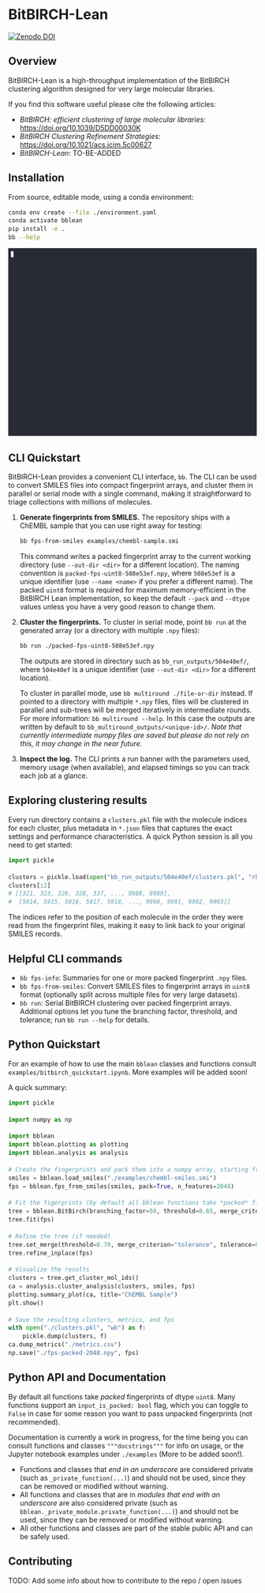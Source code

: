 # BitBIRCH-Lean

[![Zenodo DOI](https://zenodo.org/badge/1051268662.svg)](https://doi.org/10.5281/zenodo.17139445)

## Overview

BitBIRCH-Lean is a high-throughput implementation of the BitBIRCH clustering
algorithm designed for very large molecular libraries.

If you find this software useful please cite the following articles:

- *BitBIRCH: efficient clustering of large molecular libraries*:
    https://doi.org/10.1039/D5DD00030K
- *BitBIRCH Clustering Refinement Strategies*:
    https://doi.org/10.1021/acs.jcim.5c00627
- *BitBIRCH-Lean*: TO-BE-ADDED

## Installation

From source, editable mode, using a conda environment:

```bash
conda env create --file ./environment.yaml
conda activate bblean
pip install -e .
bb --help
```

<img src="bb-demo.gif" width="600" />

## CLI Quickstart

BitBIRCH-Lean provides a convenient CLI interface, `bb`. The CLI can be used to convert
SMILES files into compact fingerprint arrays, and cluster them in parallel or serial
mode with a single command, making it straightforward to triage collections with
millions of molecules.

1. **Generate fingerprints from SMILES.** The repository ships with a ChEMBL
   sample that you can use right away for testing:

   ```bash
   bb fps-from-smiles examples/chembl-sample.smi
   ```

   This command writes a packed fingerprint array to the current working directory (use
   `--out-dir <dir>` for a different location). The naming convention is
   `packed-fps-uint8-508e53ef.npy`, where `508e53ef` is a unique identifier (use `--name
   <name>` if you prefer a different name). The packed `uint8` format is required for
   maximum memory-efficient in the BitBIRCH Lean implementation, so keep the default
   `--pack` and `--dtype` values unless you have a very good reason to change them.

2. **Cluster the fingerprints.** To cluster in serial mode, point `bb run` at the
   generated array (or a directory with multiple `.npy` files):

   ```bash
   bb run ./packed-fps-uint8-508e53ef.npy
   ```

   The outputs are stored in directory such as `bb_run_outputs/504e40ef/`, where
   `504e40ef` is a unique identifier (use `--out-dir <dir>` for a different location).

   To cluster in parallel mode, use `bb multiround ./file-or-dir` instead. If pointed to
   a directory with multiple `*.npy` files, files will be clustered in parallel and
   sub-trees will be merged iteratively in intermediate rounds. For more information:
   `bb multiround --help`. In this case the outputs are written by default to
   `bb_multiround_outputs/<unique-id>/`. *Note that currently intermediate numpy files
   are saved but please do not rely on this, it may change in the near future.*

3. **Inspect the log.** The CLI prints a run banner with the parameters used, memory
   usage (when available), and elapsed timings so you can track each job at a glance.

## Exploring clustering results

Every run directory contains a `clusters.pkl` file with the molecule indices for each
cluster, plus metadata in `*.json` files that captures the exact settings and
performance characteristics. A quick Python session is all you need to get started:

```python
import pickle

clusters = pickle.load(open("bb_run_outputs/504e40ef/clusters.pkl", "rb"))
clusters[:2]
# [[321, 323, 326, 328, 337, ..., 9988, 9989],
#  [5914, 5915, 5916, 5917, 5918, ..., 9990, 9991, 9992, 9993]]
```

The indices refer to the position of each molecule in the order they were read from the
fingerprint files, making it easy to link back to your original SMILES records.

## Helpful CLI commands

- `bb fps-info`: Summaries for one or more packed fingerprint `.npy` files.
- `bb fps-from-smiles`: Convert SMILES files to fingerprint arrays in `uint8`
  format (optionally split across multiple files for very large datasets).
- `bb run`: Serial BitBIRCH clustering over packed fingerprint arrays.
  Additional options let you tune the branching factor, threshold, and
  tolerance; run `bb run --help` for details.

## Python Quickstart

For an example of how to use the main `bblean` classes and functions consult
`examples/bitbirch_quickstart.ipynb`. More examples will be added soon!

A quick summary:

```python
import pickle

import numpy as np

import bblean
import bblean.plotting as plotting
import bblean.analysis as analysis

# Create the fingerprints and pack them into a numpy array, starting from a *.smi file
smiles = bblean.load_smiles("./examples/chembl-smiles.smi")
fps = bblean.fps_from_smiles(smiles, pack=True, n_features=2048)

# Fit the figerprints (by default all bblean functions take *packed* fingerprints)
tree = bblean.BitBirch(branching_factor=50, threshold=0.65, merge_criterion="diameter")
tree.fit(fps)

# Refine the tree (if needed)
tree.set_merge(threshold=0.70, merge_criterion="tolerance", tolerance=0.05)
tree.refine_inplace(fps)

# Visualize the results
clusters = tree.get_cluster_mol_ids()
ca = analysis.cluster_analysis(clusters, smiles, fps)
plotting.summary_plot(ca, title="ChEMBL Sample")
plt.show()

# Save the resulting clusters, metrics, and fps
with open("./clusters.pkl", "wb") as f:
    pickle.dump(clusters, f)
ca.dump_metrics("./metrics.csv")
np.save("./fps-packed-2048.npy", fps)
```

## Python API and Documentation

By default all functions take *packed* fingerprints of dtype `uint8`. Many functions
support an `input_is_packed: bool` flag, which you can toggle to `False` in case for
some reason you want to pass unpacked fingerprints (not recommended).

Documentation is currently a work in progress, for the time being you can consult
functions and classes `"""docstrings"""` for info on usage, or the Jupyter notebook
examples under `./examples` (More to be added soon!).

- Functions and classes that *end in an underscore* are considered private (such as
  `_private_function(...)`) and should not be used, since they can be removed or
  modified without warning.
- All functions and classes that are in *modules that end with an underscore* are also
  considered private (such as `bblean._private_module.private_function(...)`) and should
  not be used, since they can be removed or modified without warning.
- All other functions and classes are part of the stable public API and can be safely used.

## Contributing

TODO: Add some info about how to contribute to the repo / open issues
